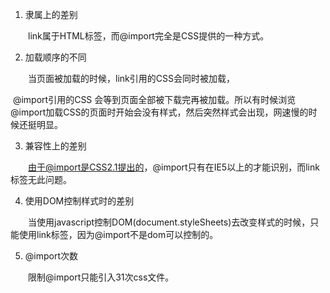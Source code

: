 1. 隶属上的差别

　　link属于HTML标签，而@import完全是CSS提供的一种方式。

2. 加载顺序的不同

　　当页面被加载的时候，link引用的CSS会同时被加载，

​        @import引用的CSS 会等到页面全部被下载完再被加载。所以有时候浏览@import加载CSS的页面时开始会没有样式，然后突然样式会出现，网速慢的时候还挺明显。

3. 兼容性上的差别

　　由于@import是CSS2.1提出的，@import只有在IE5以上的才能识别，而link标签无此问题。

4. 使用DOM控制样式时的差别

　　当使用javascript控制DOM(document.styleSheets)去改变样式的时候，只能使用link标签，因为@import不是dom可以控制的。

5. @import次数

　　限制@import只能引入31次css文件。
